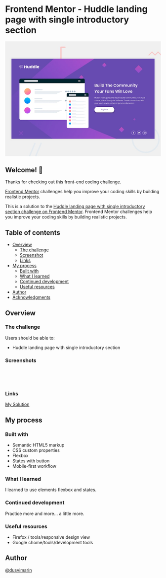 # Frontend Mentor - Huddle landing page with single introductory section

![Design preview for the Huddle landing page with single introductory section](./design/desktop-preview.jpg)

## Welcome! 👋

Thanks for checking out this front-end coding challenge.

[Frontend Mentor](https://www.frontendmentor.io) challenges help you improve your coding skills by building realistic projects.

This is a solution to the [Huddle landing page with single introductory section challenge on Frontend Mentor](https://www.frontendmentor.io/challenges/huddle-landing-page-with-a-single-introductory-section-B_2Wvxgi0). Frontend Mentor challenges help you improve your coding skills by building realistic projects. 


## Table of contents

- [Overview](#overview)
  - [The challenge](#the-challenge)
  - [Screenshot](#screenshot)
  - [Links](#links)
- [My process](#my-process)
  - [Built with](#built-with)
  - [What I learned](#what-i-learned)
  - [Continued development](#continued-development)
  - [Useful resources](#useful-resources)
- [Author](#author)
- [Acknowledgments](#acknowledgments)

## Overview

### The challenge

Users should be able to:

- Huddle landing page with single introductory section

### Screenshots

![]()

![]()


### Links

[My Solution]()


## My process

### Built with

- Semantic HTML5 markup
- CSS custom properties
- Flexbox
- States with button
- Mobile-first workflow

### What I learned

I learned to use elements flexbox and states.

### Continued development

 Practice more and more... a little more.

### Useful resources

- Firefox / tools/responsive design view
- Google chome/tools/development tools

## Author
[@dusvimarin](https://github.com/dusvimarin)


